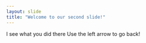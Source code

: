 ```yaml
---
layout: slide
title: "Welcome to our second slide!"
---
```

I see what you did there
Use the left arrow to go back!
